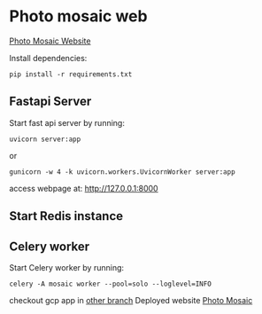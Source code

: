 # Photo mosaic web
[Photo Mosaic Website](https://photo-mosaic-317019.an.r.appspot.com/)

Install dependencies:
```
pip install -r requirements.txt
```

## Fastapi Server 
Start fast api server by running:
```
uvicorn server:app 
```
 or 
```
gunicorn -w 4 -k uvicorn.workers.UvicornWorker server:app
```
access webpage at:  http://127.0.0.1:8000

## Start Redis instance
## Celery worker 
Start Celery worker by running:
```
celery -A mosaic worker --pool=solo --loglevel=INFO
```
checkout gcp app in [other branch](https://github.com/sharathat45/Photo-mosaic/tree/Photo_mosaic_gcp_app_engine)
Deployed website [Photo Mosaic](https://photo-mosaic-317019.an.r.appspot.com/)
